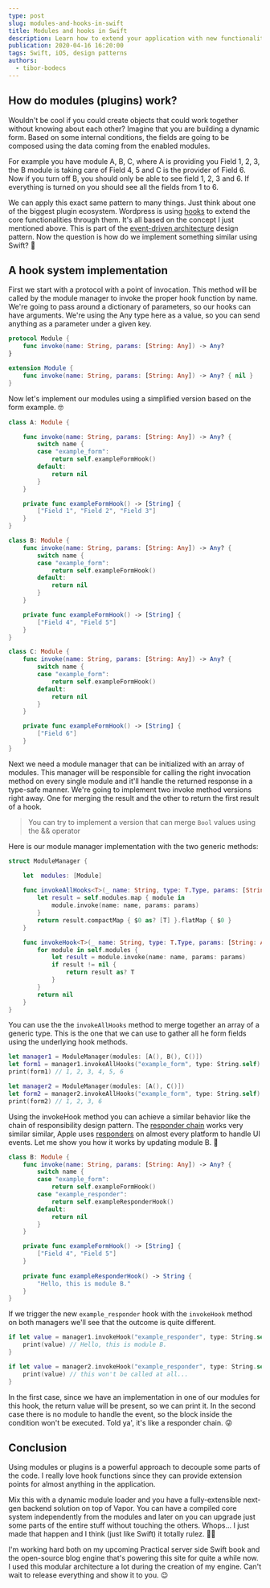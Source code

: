 ```yaml
---
type: post
slug: modules-and-hooks-in-swift
title: Modules and hooks in Swift
description: Learn how to extend your application with new functionalities using a loosely coupled modular plugin system written in Swift.
publication: 2020-04-16 16:20:00
tags: Swift, iOS, design patterns
authors:
  - tibor-bodecs
---
```


## How do modules (plugins) work?

Wouldn't be cool if you could create objects that could work together without knowing about each other? Imagine that you are building a dynamic form. Based on some internal conditions, the fields are going to be composed using the data coming from the enabled modules.

For example you have module A, B, C, where A is providing you Field 1, 2, 3, the B module is taking care of Field 4, 5 and C is the provider of Field 6. Now if you turn off B, you should only be able to see field 1, 2, 3 and 6. If everything is turned on you should see all the fields from 1 to 6.

We can apply this exact same pattern to many things. Just think about one of the biggest plugin ecosystem. Wordpress is using [hooks](https://www.sitepoint.com/wordpress-hook-system/) to extend the core functionalities through them. It's all based on the concept I just mentioned above. This is part of the [event-driven architecture](https://en.wikipedia.org/wiki/Event-driven_architecture) design pattern. Now the question is how do we implement something similar using Swift? 🤔

## A hook system implementation

First we start with a protocol with a point of invocation. This method will be called by the module manager to invoke the proper hook function by name. We're going to pass around a dictionary of parameters, so our hooks can have arguments. We're using the Any type here as a value, so you can send anything as a parameter under a given key.

```swift
protocol Module {
    func invoke(name: String, params: [String: Any]) -> Any?
}

extension Module {
    func invoke(name: String, params: [String: Any]) -> Any? { nil }
}
```

Now let's implement our modules using a simplified version based on the form example. 🤓

```swift
class A: Module {

    func invoke(name: String, params: [String: Any]) -> Any? {
        switch name {
        case "example_form":
            return self.exampleFormHook()
        default:
            return nil
        }
    }

    private func exampleFormHook() -> [String] {
        ["Field 1", "Field 2", "Field 3"]
    }
}

class B: Module {
    func invoke(name: String, params: [String: Any]) -> Any? {
        switch name {
        case "example_form":
            return self.exampleFormHook()
        default:
            return nil
        }
    }

    private func exampleFormHook() -> [String] {
        ["Field 4", "Field 5"]
    }
}

class C: Module {
    func invoke(name: String, params: [String: Any]) -> Any? {
        switch name {
        case "example_form":
            return self.exampleFormHook()
        default:
            return nil
        }
    }

    private func exampleFormHook() -> [String] {
        ["Field 6"]
    }
}
```

Next we need a module manager that can be initialized with an array of modules. This manager will be responsible for calling the right invocation method on every single module and it'll handle the returned response in a type-safe manner. We're going to implement two invoke method versions right away. One for merging the result and the other to return the first result of a hook.

> You can try to implement a version that can merge `Bool` values using the && operator

Here is our module manager implementation with the two generic methods:

```swift
struct ModuleManager {

    let  modules: [Module]
    
    func invokeAllHooks<T>(_ name: String, type: T.Type, params: [String: Any] = [:]) -> [T] {
        let result = self.modules.map { module in
            module.invoke(name: name, params: params)
        }
        return result.compactMap { $0 as? [T] }.flatMap { $0 }
    }

    func invokeHook<T>(_ name: String, type: T.Type, params: [String: Any] = [:]) -> T? {
        for module in self.modules {
            let result = module.invoke(name: name, params: params)
            if result != nil {
                return result as? T
            }
        }
        return nil
    }
}
```

You can use the the `invokeAllHooks` method to merge together an array of a generic type. This is the one that we can use to gather all he form fields using the underlying hook methods.

```swift
let manager1 = ModuleManager(modules: [A(), B(), C()])
let form1 = manager1.invokeAllHooks("example_form", type: String.self)
print(form1) // 1, 2, 3, 4, 5, 6

let manager2 = ModuleManager(modules: [A(), C()])
let form2 = manager2.invokeAllHooks("example_form", type: String.self)
print(form2) // 1, 2, 3, 6
```

Using the invokeHook method you can achieve a similar behavior like the chain of responsibility design pattern. The [responder chain](https://developer.apple.com/documentation/uikit/touches_presses_and_gestures/using_responders_and_the_responder_chain_to_handle_events) works very similar similar, Apple uses [responders](https://useyourloaf.com/blog/using-the-responder-chain/) on almost every platform to handle UI events. Let me show you how it works by updating module B. 🐝

```swift
class B: Module {
    func invoke(name: String, params: [String: Any]) -> Any? {
        switch name {
        case "example_form":
            return self.exampleFormHook()
        case "example_responder":
            return self.exampleResponderHook()
        default:
            return nil
        }
    }

    private func exampleFormHook() -> [String] {
        ["Field 4", "Field 5"]
    }
    
    private func exampleResponderHook() -> String {
        "Hello, this is module B."
    }
}
```

If we trigger the new `example_responder` hook with the `invokeHook` method on both managers we'll see that the outcome is quite different.

```swift
if let value = manager1.invokeHook("example_responder", type: String.self) {
    print(value) // Hello, this is module B.
}

if let value = manager2.invokeHook("example_responder", type: String.self) {
    print(value) // this won't be called at all...
}
```

In the first case, since we have an implementation in one of our modules for this hook, the return value will be present, so we can print it. In the second case there is no module to handle the event, so the block inside the condition won't be executed. Told ya', it's like a responder chain. 😜

## Conclusion

Using modules or plugins is a powerful approach to decouple some parts of the code. I really love hook functions since they can provide extension points for almost anything in the application.

Mix this with a dynamic module loader and you have a fully-extensible next-gen backend solution on top of Vapor. You can have a compiled core system independently from the modules and later on you can upgrade just some parts of the entire stuff without touching the others. Whops... I just made that happen and I think (just like Swift) it totally rulez. 🤘🏻

I'm working hard both on my upcoming Practical server side Swift book and the open-source blog engine that's powering this site for quite a while now. I used this modular architecture a lot during the creation of my engine. Can't wait to release everything and show it to you. 😉

